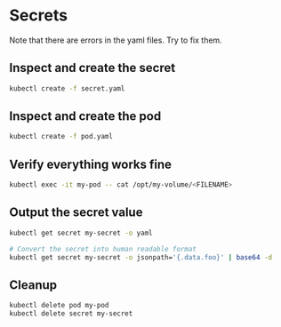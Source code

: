 # Secrets

Note that there are errors in the yaml files. Try to fix them.

## Inspect and create the secret

```bash
kubectl create -f secret.yaml
```

## Inspect and create the pod

```bash
kubectl create -f pod.yaml
```

## Verify everything works fine

```bash
kubectl exec -it my-pod -- cat /opt/my-volume/<FILENAME>
```

## Output the secret value

```bash
kubectl get secret my-secret -o yaml

# Convert the secret into human readable format
kubectl get secret my-secret -o jsonpath='{.data.foo}' | base64 -d
```

## Cleanup

```bash
kubectl delete pod my-pod
kubectl delete secret my-secret
```
